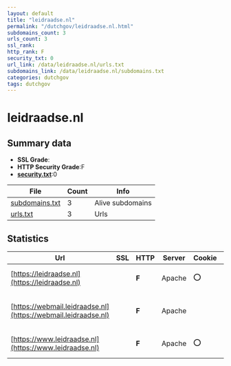 ```yaml
---
layout: default
title: "leidraadse.nl"
permalink: "/dutchgov/leidraadse.nl.html"
subdomains_count: 3
urls_count: 3
ssl_rank: 
http_rank: F
security_txt: 0
url_link: /data/leidraadse.nl/urls.txt
subdomains_link: /data/leidraadse.nl/subdomains.txt
categories: dutchgov
tags: dutchgov
---
```



# leidraadse.nl
## Summary data


 - **SSL Grade**:
 - **HTTP Security Grade**:F
 - **[security.txt](https://www.digitaleoverheid.nl/nieuws/standaard-security-txt-nu-verplicht-voor-overheid/)**:0


| File       | Count | Info |
|------------|-------|------|
|[subdomains.txt](/DutchGovScope/data/leidraadse.nl/subdomains.txt)|3|Alive subdomains|
|[urls.txt](/DutchGovScope/data/leidraadse.nl/urls.txt)|3|Urls|


## Statistics


| Url | SSL | HTTP | Server | Cookie | HSTS | CORS | CTO | CSP | XFO | XXP | RP |FP| Tech |Title |
|--------|-------|-------|------|------|------|------|------|------|------|------|------|------|------|------|
|[https://leidraadse.nl](https://leidraadse.nl)| | **F**|Apache|:o: | | | | | | | :white_check_mark: | |Apache HTTP Server PHP|Welkom | Leidraa...|
|[https://webmail.leidraadse.nl](https://webmail.leidraadse.nl)| | **F**|Apache| | | | | | | | :white_check_mark: | |Apache HTTP Server PHP:8.2.24|Internal Error|
|[https://www.leidraadse.nl](https://www.leidraadse.nl)| | **F**|Apache|:o: | | | | | | | :white_check_mark: | |Apache HTTP Server PHP|Welkom | Leidraa...|


